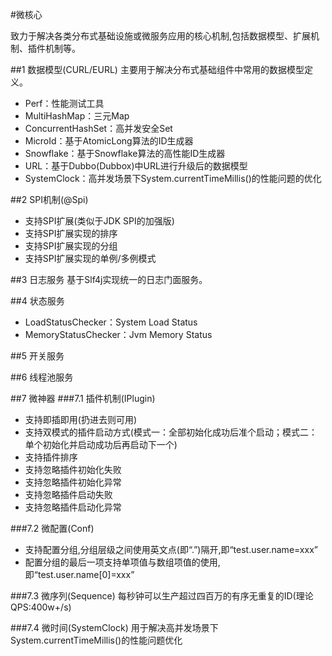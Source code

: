 #微核心

致力于解决各类分布式基础设施或微服务应用的核心机制,包括数据模型、扩展机制、插件机制等。


##1 数据模型(CURL/EURL)
主要用于解决分布式基础组件中常用的数据模型定义。

+ Perf：性能测试工具
+ MultiHashMap：三元Map
+ ConcurrentHashSet：高并发安全Set
+ MicroId：基于AtomicLong算法的ID生成器
+ Snowflake：基于Snowflake算法的高性能ID生成器
+ URL：基于Dubbo(Dubbox)中URL进行升级后的数据模型
+ SystemClock：高并发场景下System.currentTimeMillis()的性能问题的优化

##2 SPI机制(@Spi)
+ 支持SPI扩展(类似于JDK SPI的加强版)
+ 支持SPI扩展实现的排序
+ 支持SPI扩展实现的分组
+ 支持SPI扩展实现的单例/多例模式

##3 日志服务
基于Slf4j实现统一的日志门面服务。

##4 状态服务
+ LoadStatusChecker：System Load Status
+ MemoryStatusChecker：Jvm Memory Status

##5 开关服务


##6 线程池服务


##7 微神器
###7.1 插件机制(IPlugin)
+ 支持即插即用(扔进去则可用)
+ 支持双模式的插件启动方式(模式一：全部初始化成功后准个启动；模式二：单个初始化并启动成功后再启动下一个)
+ 支持插件排序
+ 支持忽略插件初始化失败
+ 支持忽略插件初始化异常
+ 支持忽略插件启动失败
+ 支持忽略插件启动化异常

###7.2 微配置(Conf)
+ 支持配置分组,分组层级之间使用英文点(即“.”)隔开,即“test.user.name=xxx”
+ 配置分组的最后一项支持单项值与数组项值的使用,即“test.user.name[0]=xxx”

###7.3 微序列(Sequence)
每秒钟可以生产超过四百万的有序无重复的ID(理论QPS:400w+/s)

###7.4 微时间(SystemClock)
用于解决高并发场景下System.currentTimeMillis()的性能问题优化

